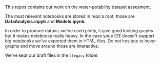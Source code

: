 This repos contains our work on the water-potability dataset assesment.

The most relevant notebooks are stored in repo's root, those are **DataAnalysis.inpyb** and **Models.ipynb**. 

In order to produce dataviz we've used plotly, it give good looking graphs but it makes notebooks really heavy. In the case youe IDE doesn't support big notebooks we've exported them in HTML files. Do not hesitate to hover graphs and move around those are interactive.

We've kept our draft files in the `\legacy` folder.
